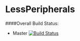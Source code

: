 # LessPeripherals

####Overall Build Status:

* Master [![Build Status](https://travis-ci.org/thejonathanr/LessPeripherals.svg?branch=master)](https://travis-ci.org/thejonathanr/LessPeripherals)